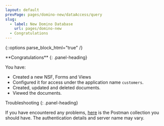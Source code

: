 ```yaml
---
layout: default
prevPage: pages/domino-new/dataAccess/query
slug:
  - label: New Domino Database
    url: pages/domino-new
  - Congratulations
---
```


{::options parse_block_html="true" /}

<div class="panel panel-success">
**Congratulations**
{: .panel-heading}
<div class="panel-body">

You have:

- Created a new NSF, Forms and Views
- Configured it for access under the application name `customers`.
- Created, updated and deleted documents.
- Viewed the documents.

</div>
</div>

<div class="panel panel-warning">
Troubleshooting
{: .panel-heading}
<div class="panel-body">

If you have encountered any problems, <a href="../domino-new/postman/domino-rest-api.postman_collection.json">here</a> is the Postman collection you should have. The authentication details and server name may vary.
</div>
</div>